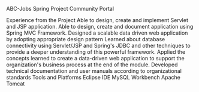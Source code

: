 ABC-Jobs
Spring Project Community Portal

Experience from the Project
Able to design, create and implement Servlet and JSP application.
Able to design, create and document application using Spring MVC Framework.
Designed a scalable data driven web application by adopting appropriate design pattern
Learned about database connectivity using Servlet/JSP and Spring's JDBC and other techniques to provide a deeper understanding of this powerful framework.
Applied the concepts learned to create a data-driven web application to support the organization's business process at the end of the module.
Developed technical documentation and user manuals according to organizational standards
Tools and Platforms
Eclipse IDE
MySQL Workbench
Apache Tomcat
